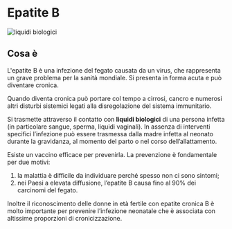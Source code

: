 # Epatite B

![liquidi biologici](/images/sex.jpg)

## Cosa è <Badge text="Risposta in 100 parole" type="tip" />

L'epatite B è una infezione del fegato causata da un virus, che rappresenta un grave problema per la sanità mondiale. Si presenta in forma acuta e può diventare cronica.

Quando diventa cronica può portare col tempo a cirrosi, cancro e numerosi altri disturbi sistemici legati alla disregolazione del sistema immunitario.

Si trasmette attraverso il contatto con **liquidi biologici** di una persona infetta (in particolare sangue, sperma, liquidi vaginali). In assenza di interventi specifici l’infezione può essere trasmessa dalla madre infetta al neonato durante la gravidanza, al momento del parto o nel corso dell’allattamento.

Esiste un vaccino efficace per prevenirla. La prevenzione è fondamentale per due motivi:

1. la malattia è difficile da individuare perché spesso non ci sono sintomi;
2. nei Paesi a elevata diffusione, l’epatite B causa fino al 90% dei carcinomi del fegato.

Inoltre il riconoscimento delle donne in età fertile con epatite cronica B è molto importante per prevenire l’infezione neonatale che è associata con altissime proporzioni di cronicizzazione.
